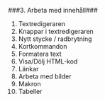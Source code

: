 ###3. Arbeta med innehåll###

1. Textredigeraren
  1. Knappar i textredigeraren
  2. Nytt stycke / radbrytning
  3. Kortkommandon
  4. Formatera text
  5. Visa/Dölj HTML-kod
  6. Länkar
  7. Arbeta med bilder
  8. Makron
  9. Tabeller